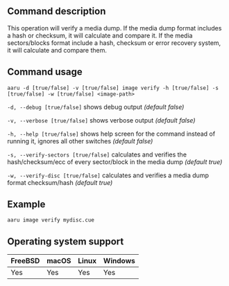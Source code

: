 ## Command description
This operation will verify a media dump.
If the media dump format includes a hash or checksum, it will calculate and compare it.
If the media sectors/blocks format include a hash, checksum or error recovery system, it will calculate and compare them.

## Command usage
```aaru -d [true/false] -v [true/false] image verify -h [true/false] -s [true/false] -w [true/false] <image-path>```

```-d, --debug [true/false]``` shows debug output *(default false)*

```-v, --verbose [true/false]``` shows verbose output *(default false)*

```-h, --help [true/false]``` shows help screen for the command instead of running it, ignores all other switches *(default false)*

```-s, --verify-sectors [true/false]``` calculates and verifies the hash/checksum/ecc of every sector/block in the media dump *(default true)*

```-w, --verify-disc [true/false]``` calculates and verifies a media dump format checksum/hash *(default true)*


## Example
```aaru image verify mydisc.cue```


## Operating system support

| FreeBSD | macOS | Linux | Windows |
|---|---|---|---|
| Yes | Yes | Yes | Yes |